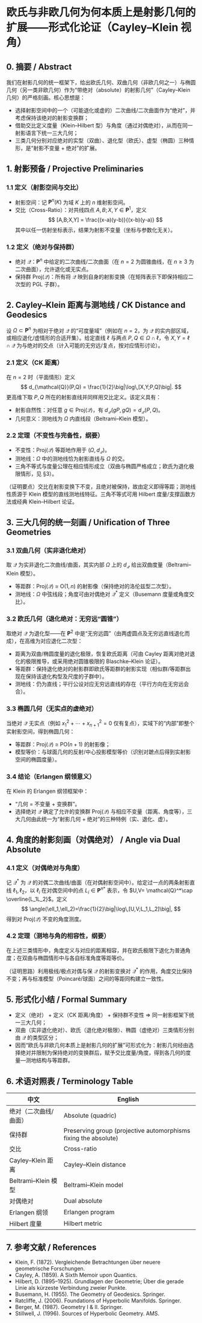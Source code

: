 # 欧氏与非欧几何为何本质上是射影几何的扩展——形式化论证（Cayley–Klein 视角）

## 0. 摘要 / Abstract

我们在射影几何的统一框架下，给出欧氏几何、双曲几何（非欧几何之一）与椭圆几何（另一类非欧几何）作为“带绝对（absolute）的射影几何”（Cayley–Klein 几何）的严格刻画。核心思想是：
- 选择射影空间中的一个（可能退化或虚的）二次曲线/二次曲面作为“绝对”，并考虑保持该绝对的射影变换群；
- 借助交比定义度量（Klein–Hilbert 型）与角度（通过对偶绝对），从而在同一射影语言下统一三大几何；
- 三类几何分别对应绝对的实型（双曲）、退化型（欧氏）、虚型（椭圆）三种情形，是“射影不变量 + 绝对”的扩展。

## 1. 射影预备 / Projective Preliminaries

### 1.1 定义（射影空间与交比）
- 射影空间：记 $\mathbf{P}^n(K)$ 为域 $K$ 上的 $n$ 维射影空间。
- 交比（Cross-Ratio）：对共线四点 $A,B;X,Y\in \mathbf{P}^1$，定义
$$
[A,B;X,Y] = \frac{(x-a)(y-b)}{(x-b)(y-a)}
$$
其中以任一仿射坐标表示，结果为射影不变量（坐标与参数化无关）。

### 1.2 定义（绝对与保持群）
- 绝对 $\mathcal{Q}$：$\mathbf{P}^n$ 中给定的二次曲线/二次曲面（在 $n=2$ 为圆锥曲线，在 $n\ge 3$ 为二次曲面），允许退化或无实点。
- 保持群 $\mathrm{Proj}(\mathcal{Q})$：所有将 $\mathcal{Q}$ 映到自身的射影变换（在矩阵表示下即保持相应二次型的 $\mathrm{PGL}$ 子群）。

## 2. Cayley–Klein 距离与测地线 / CK Distance and Geodesics

设 $\Omega \subset \mathbf{P}^n$ 为相对于绝对 $\mathcal{Q}$ 的“可度量域”（例如在 $n=2$，为 $\mathcal{Q}$ 的实内部区域，或相应退化/虚情形的合适开集）。给定直线 $\ell$ 与两点 $P,Q\in \Omega\cap \ell$，令 $X,Y=\ell\cap \mathcal{Q}$ 为与绝对的交点（计入可能的无穷远/复点，按对应情形讨论）。

### 2.1 定义（CK 距离）
在 $n=2$ 时（平面情形）定义
$$
 d_{\mathcal{Q}}(P,Q) = \frac{1}{2}\big|\log\,[X,Y;P,Q]\big|.
$$
更高维下取 $P,Q$ 所在的射影直线并同样用交比定义。该定义具有：
- 射影自然性：对任意 $g\in \mathrm{Proj}(\mathcal{Q})$，有 $d_{\mathcal{Q}}(gP,gQ)=d_{\mathcal{Q}}(P,Q)$。
- 几何意义：测地线为 $\Omega$ 内直线段（Beltrami–Klein 模型）。

### 2.2 定理（不变性与完备性，纲要）
- 不变性：$\mathrm{Proj}(\mathcal{Q})$ 等距地作用于 $(\Omega,d_{\mathcal{Q}})$。
- 测地线：$\Omega$ 中的测地线恰为射影直线与 $\Omega$ 的交。
- 三角不等式与度量公理在相应情形成立（双曲与椭圆严格成立；欧氏为退化极限情形，见 §3）。

（证明要点）交比在射影变换下不变，且绝对被保持，故由定义即得等距；测地线性质源于 Klein 模型的直线测地线特征。三角不等式可用 Hilbert 度量/支撑函数方法或经典 Klein–Hilbert 论证。

## 3. 三大几何的统一刻画 / Unification of Three Geometries

### 3.1 双曲几何（实非退化绝对）
取 $\mathcal{Q}$ 为实非退化二次曲线/曲面，其实内部 $\Omega$ 上的 $d_{\mathcal{Q}}$ 给出双曲度量（Beltrami–Klein 模型）。
- 等距群：$\mathrm{Proj}(\mathcal{Q}) \cong \mathrm{O}(1,n)$ 的射影像（保持绝对的洛伦兹型二次型）。
- 测地线：$\Omega$ 中弦线段；角度可由对偶绝对 $\mathcal{Q}^*$ 定义（Busemann 度量或角度交比）。

### 3.2 欧氏几何（退化绝对：无穷远“圆锥”）
取绝对 $\mathcal{Q}$ 为退化型——在 $\mathbf{P}^2$ 中是“无穷远圆”（由两虚圆点及无穷远直线退化而成），在高维为对应退化二次型：
- 距离为双曲/椭圆度量的退化极限，恢复欧氏距离（可由 Cayley 距离对绝对退化的极限推导，或采用绝对圆锥极限的 Blaschke–Klein 论证）。
- 等距群：保持退化绝对的射影群即欧氏等距群的射影实现（相似群/等距群出现在保持该退化构型及尺度的子群中）。
- 测地线：仍为直线；平行公设对应无穷远直线的存在（平行方向在无穷远会合）。

### 3.3 椭圆几何（无实点的虚绝对）
当绝对 $\mathcal{Q}$ 无实点（例如 $x_1^2+\cdots + x_{n+1}^2=0$ 仅有复点），实域下的“内部”即整个实射影空间，得到椭圆几何：
- 等距群：$\mathrm{Proj}(\mathcal{Q}) \cong \mathrm{PO}(n+1)$ 的射影像；
- 模型等价：与球面几何的反射/中心投影模型等价（识别对蹠点后得到实射影空间的椭圆度量）。

### 3.4 结论（Erlangen 纲领意义）
在 Klein 的 Erlangen 纲领框架中：
- “几何 = 不变量 + 变换群”。
- 选择绝对 $\mathcal{Q}$ 确定了允许的变换群 $\mathrm{Proj}(\mathcal{Q})$ 与相应不变量（距离、角度等），三大几何由此统一为“射影几何 + 绝对”的三种特例（实、退化、虚）。

## 4. 角度的射影刻画（对偶绝对） / Angle via Dual Absolute

### 4.1 定义（对偶绝对与角度）
记 $\mathcal{Q}^*$ 为 $\mathcal{Q}$ 的对偶二次曲线/曲面（在对偶射影空间中）。给定过一点的两条射影直线 $\ell_1,\ell_2$，以 $\ell_i$ 在对偶空间中的点 $L_i\in \mathbf{P}^{n*}$ 表示，令 $U,V= \mathcal{Q}^*\cap \overline{L_1L_2}$。定义
$$
 \angle(\ell_1,\ell_2)=\frac{1}{2}\big|\log\,[U,V;L_1,L_2]\big|,
$$
得到对 $\mathrm{Proj}(\mathcal{Q})$ 不变的角度测度。

### 4.2 定理（测地与角的相容性，纲要）
在上述三类情形中，角度定义与对应的距离相容，并在欧氏极限下退化为普通角度；在双曲与椭圆情形中与各自标准角度等距等价。

（证明思路）利用极线/极点对偶与保 $\mathcal{Q}$ 的射影变换对 $\mathcal{Q}^*$ 的作用，角度交比保持不变；再与标准模型（Poincaré/球面）之间的等距同构建立一致性。

## 5. 形式化小结 / Formal Summary

- 定义（绝对） + 定义（CK 距离/角度） + 保持群不变性 ⇒ 同一射影框架下统一三大几何；
- 双曲（实非退化绝对）、欧氏（退化绝对极限）、椭圆（虚绝对）三类情形分别由 $\mathcal{Q}$ 的类型区分；
- 因而“欧氏与非欧几何本质上是射影几何的扩展”可形式化为：射影几何经由选择绝对并限制为保持绝对的变换群后，赋予交比度量/角度，得到各几何的度量—测地结构与等距群。

## 6. 术语对照表 / Terminology Table

| 中文 | English |
|---|---|
| 绝对（二次曲线/曲面） | Absolute (quadric) |
| 保持群 | Preserving group (projective automorphisms fixing the absolute) |
| 交比 | Cross-ratio |
| Cayley–Klein 距离 | Cayley–Klein distance |
| Beltrami–Klein 模型 | Beltrami–Klein model |
| 对偶绝对 | Dual absolute |
| Erlangen 纲领 | Erlangen program |
| Hilbert 度量 | Hilbert metric |

## 7. 参考文献 / References

- Klein, F. (1872). Vergleichende Betrachtungen über neuere geometrische Forschungen.
- Cayley, A. (1859). A Sixth Memoir upon Quantics.
- Hilbert, D. (1895–1925). Grundlagen der Geometrie; Über die gerade Linie als kürzeste Verbindung zweier Punkte.
- Busemann, H. (1955). The Geometry of Geodesics. Springer.
- Ratcliffe, J. (2006). Foundations of Hyperbolic Manifolds. Springer.
- Berger, M. (1987). Geometry I & II. Springer.
- Stillwell, J. (1996). Sources of Hyperbolic Geometry. AMS. 